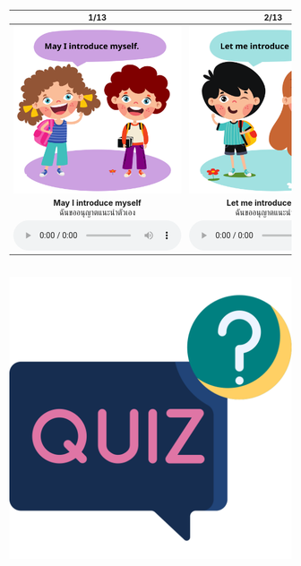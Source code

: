 <div class="carrousel">


|1/13|2/13|3/13|4/13|5/13|6/13|7/13|8/13|9/13|10/13|11/13|12/13|13/13|
| :----: | :----: | :----: | :----: | :----: | :----: | :----: | :----: | :----: | :----: | :----: | :----: | :----: |
|![](/media/img/Self&#x20;and&#x20;others&#x20;introduction__May&#x20;I&#x20;introduce&#x20;myself.svg)|![](/media/img/Self&#x20;and&#x20;others&#x20;introduction__Let&#x20;me&#x20;introduce&#x20;myself.svg)|![](/media/img/Self&#x20;and&#x20;others&#x20;introduction__My&#x20;name&#x20;is&#x20;Jenny.svg)|![](/media/img/Self&#x20;and&#x20;others&#x20;introduction__Nice&#x20;to&#x20;see&#x20;you.svg)|![](/media/img/Self&#x20;and&#x20;others&#x20;introduction__I'm&#x20;Anna.svg)|![](/media/img/Self&#x20;and&#x20;others&#x20;introduction__It's&#x20;nice&#x20;to&#x20;meet&#x20;you.svg)|![](/media/img/Self&#x20;and&#x20;others&#x20;introduction__Nice&#x20;to&#x20;meet&#x20;you.svg)|![](/media/img/Self&#x20;and&#x20;others&#x20;introduction__Nice&#x20;to&#x20;meet&#x20;you&#x20;too.svg)|![](/media/img/Self&#x20;and&#x20;others&#x20;introduction__I&#x20;want&#x20;to&#x20;introduce&#x20;my&#x20;friend&#x20;Elsa.svg)|![](/media/img/Self&#x20;and&#x20;others&#x20;introduction__I'm&#x20;glad&#x20;to&#x20;meet&#x20;you.svg)|![](/media/img/Self&#x20;and&#x20;others&#x20;introduction__I'm&#x20;glad&#x20;to&#x20;see&#x20;you.svg)|![](/media/img/Self&#x20;and&#x20;others&#x20;introduction__This&#x20;is&#x20;Elsa.svg)|![](/media/img/Self&#x20;and&#x20;others&#x20;introduction__It's&#x20;good&#x20;to&#x20;see&#x20;you.svg)|
|**May I introduce myself**<br>ฉันขออนุญาตแนะนําตัวเอง|**Let me introduce myself**<br>ฉันขออนุญาตแนะนําตัวเอง|**My name is Jenny**<br>ฉันชื่อเจนนี่|**Nice to see you**<br>ดีใจที่ได้เจอคุณ|**I'm Anna**<br>ฉันชื่อแอนนา|**It's nice to meet you**<br>ยินดีที่ได้รู้จัก|**Nice to meet you**<br>ยินดีที่ได้รู้จัก|**Nice to meet you too**<br>ยินดีที่ได้รู้จักเช่นกัน|**I want to introduce my friend Elsa**<br>ฉันอยากแนะนําเพื่อนชื่อเอลซ่า|**I'm glad to meet you**<br>ยินดีที่ได้รู้จัก|**I'm glad to see you**<br>ฉันดีใจที่ได้เจอคุณ|**This is Elsa**<br>นี่คือเอลซ่า|**It's good to see you**<br>ดีใจที่ได้เจอคุณ|
|![](/media/audio/May&#x20;I&#x20;introduce&#x20;myself.mp3)|![](/media/audio/Let&#x20;me&#x20;introduce&#x20;myself.mp3)|![](/media/audio/My&#x20;name&#x20;is&#x20;Jenny.mp3)|![](/media/audio/Nice&#x20;to&#x20;see&#x20;you.mp3)|![](/media/audio/I'm&#x20;Anna.mp3)|![](/media/audio/It's&#x20;nice&#x20;to&#x20;meet&#x20;you.mp3)|![](/media/audio/Nice&#x20;to&#x20;meet&#x20;you.mp3)|![](/media/audio/Nice&#x20;to&#x20;meet&#x20;you&#x20;too.mp3)|![](/media/audio/I&#x20;want&#x20;to&#x20;introduce&#x20;my&#x20;friend&#x20;Elsa.mp3)|![](/media/audio/I'm&#x20;glad&#x20;to&#x20;meet&#x20;you.mp3)|![](/media/audio/I'm&#x20;glad&#x20;to&#x20;see&#x20;you.mp3)|![](/media/audio/This&#x20;is&#x20;Elsa.mp3)|![](/media/audio/It's&#x20;good&#x20;to&#x20;see&#x20;you.mp3)|

</div>



# ![icon](/media/icons/quiz.svg) 

